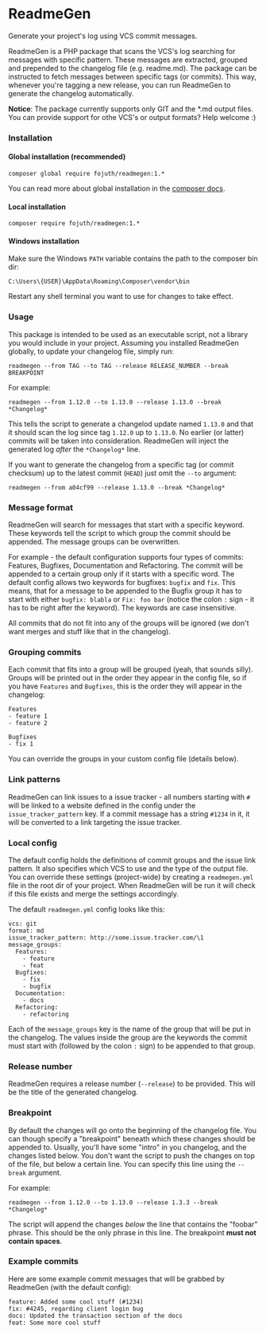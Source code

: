 # ReadmeGen

Generate your project's log using VCS commit messages.

ReadmeGen is a PHP package that scans the VCS's log searching for messages with specific pattern. These messages are extracted, grouped and prepended to the changelog file (e.g. readme.md). The package can be instructed to fetch messages between specific tags (or commits). This way, whenever you're tagging a new release, you can run ReadmeGen to generate the changelog automatically.

**Notice**: The package currently supports only GIT and the *.md output files. You can provide support for othe VCS's or output formats? Help welcome :)

### Installation
#### Global installation (recommended)
```
composer global require fojuth/readmegen:1.*
```

You can read more about global installation in the [composer docs](https://getcomposer.org/doc/03-cli.md#global).

#### Local installation
```
composer require fojuth/readmegen:1.*
```

#### Windows installation
Make sure the Windows `PATH` variable contains the path to the composer bin dir:
```
C:\Users\{USER}\AppData\Roaming\Composer\vendor\bin
```
Restart any shell terminal you want to use for changes to take effect.

### Usage
This package is intended to be used as an executable script, not a library you would include in your project. Assuming you installed ReadmeGen globally, to update your changelog file, simply run:

```
readmegen --from TAG --to TAG --release RELEASE_NUMBER --break BREAKPOINT
```

For example:
```
readmegen --from 1.12.0 --to 1.13.0 --release 1.13.0 --break *Changelog*
```

This tells the script to generate a changelod update named `1.13.0` and that it should scan the log since tag `1.12.0` up to `1.13.0`. No earlier (or latter) commits will be taken into consideration. ReadmeGen will inject the generated log *after* the `*Changelog*` line.

If you want to generate the changelog from a specific tag (or commit checksum) up to the latest commit (`HEAD`) just omit the `--to` argument:
```
readmegen --from a04cf99 --release 1.13.0 --break *Changelog*
```

### Message format
ReadmeGen will search for messages that start with a specific keyword. These keywords tell the script to which group the commit should be appended. The message groups can be overwritten.

For example - the default configuration supports four types of commits: Features, Bugfixes, Documentation and Refactoring. The commit will be appended to a certain group only if it starts with a specific word. The default config allows two keywords for bugfixes: `bugfix` and `fix`. This means, that for a message to be appended to the Bugfix group it has to start with either `bugfix: blabla` or `Fix: foo bar` (notice the colon `:` sign - it has to be right after the keyword). The keywords are case insensitive.

All commits that do not fit into any of the groups will be ignored (we don't want merges and stuff like that in the changelog).

### Grouping commits
Each commit that fits into a group will be grouped (yeah, that sounds silly). Groups will be printed out in the order they appear in the config file, so if you have `Features` and `Bugfixes`, this is the order they will appear in the changelog:
```
Features
- feature 1
- feature 2

Bugfixes
- fix 1
```

You can override the groups in your custom config file (details below).

### Link patterns
ReadmeGen can link issues to a issue tracker - all numbers starting with `#` will be linked to a website defined in the config under the `issue_tracker_pattern` key. If a commit message has a string `#1234` in it, it will be converted to a link targeting the issue tracker.

### Local config
The default config holds the definitions of commit groups and the issue link pattern. It also specifies which VCS to use and the type of the output file. You can override these settings (project-wide) by creating a `readmegen.yml` file in the root dir of your project. When ReadmeGen will be run it will check if this file exists and merge the settings accordingly.

The default `readmegen.yml` config looks like this:
```
vcs: git
format: md
issue_tracker_pattern: http://some.issue.tracker.com/\1
message_groups:
  Features:
    - feature
    - feat
  Bugfixes:
    - fix
    - bugfix
  Documentation:
    - docs
  Refactoring:
    - refactoring
```

Each of the `message_groups` key is the name of the group that will be put in the changelog. The values inside the group  are the keywords the commit must start with (followed by the colon `:` sign) to be appended to that group.

### Release number
ReadmeGen requires a release number (`--release`) to be provided. This will be the title of the generated changelog.

### Breakpoint
By default the changes will go onto the beginning of the changelog file. You can though specify a "breakpoint" beneath which these changes should be appended to. Usually, you'll have some "intro" in you changelog, and the changes listed below. You don't want the script to push the changes on top of the file, but below a certain line. You can specify this line using the `--break` argument.

For example:
```
readmegen --from 1.12.0 --to 1.13.0 --release 1.3.3 --break *Changelog*
```
The script will append the changes *below* the line that contains the "foobar" phrase. This should be the only phrase in this line. The breakpoint **must not contain spaces**.

### Example commits
Here are some example commit messages that will be grabbed by ReadmeGen (with the default config):
```
feature: Added some cool stuff (#1234)
fix: #4245, regarding client login bug
docs: Updated the transaction section of the docs
feat: Some more cool stuff
```
